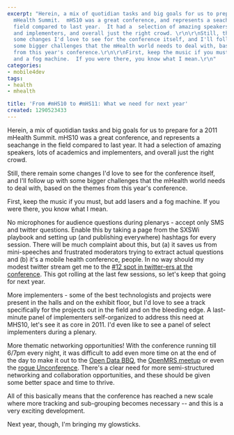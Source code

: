 ```yaml
---
excerpt: "Herein, a mix of quotidian tasks and big goals for us to prepare for a 2011
  mHealth Summit.  mHS10 was a great conference, and represents a seachange in the
  field compared to last year.  It had a  selection of amazing speakers, lots of academics
  and implementers, and overall just the right crowd. \r\n\r\nStill, there remain
  some changes I'd love to see for the conference itself, and I'll follow up with
  some bigger challenges that the mHealth world needs to deal with, based on the themes
  from this year's conference.\r\n\r\nFirst, keep the music if you must, but add lasers
  and a fog machine.  If you were there, you know what I mean.\r\n"
categories:
- mobile4dev
tags:
- health
- mhealth

title: 'From #mHS10 to #mHS11: What we need for next year'
created: 1290523433
---
```

Herein, a mix of quotidian tasks and big goals for us to prepare for a 2011 mHealth Summit.  mHS10 was a great conference, and represents a seachange in the field compared to last year.  It had a  selection of amazing speakers, lots of academics and implementers, and overall just the right crowd. 

Still, there remain some changes I'd love to see for the conference itself, and I'll follow up with some bigger challenges that the mHealth world needs to deal with, based on the themes from this year's conference.

First, keep the music if you must, but add lasers and a fog machine.  If you were there, you know what I mean.
<!--break-->
No microphones for audience questions during plenarys - accept only SMS and twitter questions.  Enable this by taking a page from the SXSWi playbook and setting up (and publishing everywhere) hashtags for every session.  There will be much complaint about this, but (a) it saves us from mini-speeches and frustrated moderators trying to extract actual questions and (b) it's a mobile health conference, people.  In no way should my modest twitter stream get me to the <a href="https://blog.d4.org.uk/2010/11/top-tweeps-at-mhs10-so-far.html">#12 spot in twitter-ers at the conference</a>.  This got rolling at the last few sessions, so let's keep that going for next year.

More implementers - some of the best technologists and projects were present in the halls and on the exhibit floor, but I'd love to see a track specifically for the projects out in the field and on the bleeding edge.  A last-minute panel of implementers self-organized to address this need at MHS10, let's see it as core in 2011.  I'd even like to see a panel of select implementers during a plenary.

More thematic networking opportunities!  With the conference running till 6/7pm every night, it was difficult to add even more time on at the end of the day to make it out to the <a href="https://twitter.com/#!/DataBBQ">Open Data BBQ</a>, the <a href="https://openmrs.eventbrite.com/">OpenMRS meetup</a> or even the <a href="https://twitter.com/#!/joncamfield/status/2135322754289666">rogue Unconference</a>.  There's a clear need for more semi-structured networking and collaboration opportunities, and these should be given some better space and time to thrive.  

All of this basically means that the conference has reached a new scale where more tracking and sub-grouping becomes necessary -- and this is a very exciting development.

Next year, though, I'm bringing my glowsticks.
